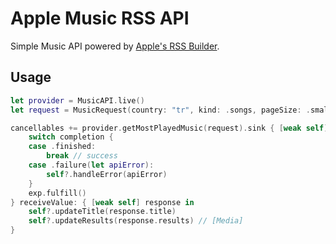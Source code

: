 # Apple Music RSS API

Simple Music API powered by [Apple's RSS Builder](https://rss.applemarketingtools.com/).

## Usage

```swift
let provider = MusicAPI.live()
let request = MusicRequest(country: "tr", kind: .songs, pageSize: .small)

cancellables += provider.getMostPlayedMusic(request).sink { [weak self] completion in
    switch completion {
    case .finished:
        break // success
    case .failure(let apiError):
        self?.handleError(apiError)
    }
    exp.fulfill()
} receiveValue: { [weak self] response in
    self?.updateTitle(response.title)
    self?.updateResults(response.results) // [Media]
}
```
